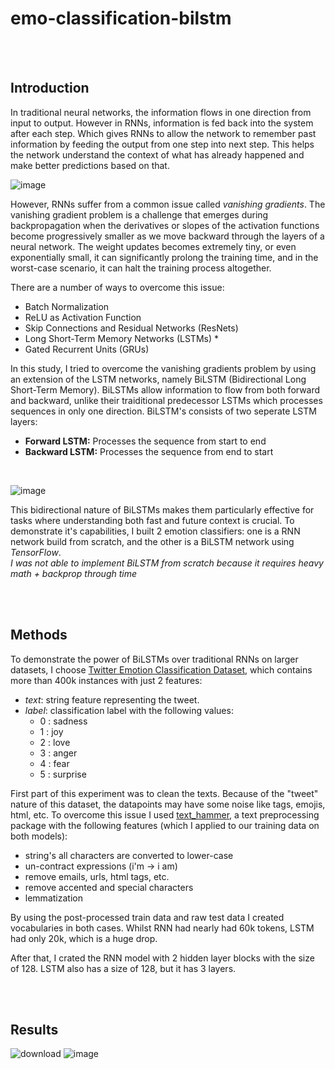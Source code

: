 # emo-classification-bilstm

<br/>
<br/>

## Introduction
In traditional neural networks, the information flows in one direction from input to output. However in RNNs, information is fed back into the system after each step. Which gives RNNs to allow the network to remember past information by feeding the output from one step into next step. This helps the network understand the context of what has already happened and make better predictions based on that. <br/>

![image](https://github.com/user-attachments/assets/573df663-5b47-4b1d-af16-9bddb1f054c0)

However, RNNs suffer from a common issue called _vanishing gradients_. The vanishing gradient problem is a challenge that emerges during backpropagation when the derivatives or slopes of the activation functions become progressively smaller as we move backward through the layers of a neural network. The weight updates becomes extremely tiny, or even exponentially small, it can significantly prolong the training time, and in the worst-case scenario, it can halt the training process altogether. <br/>

There are a number of ways to overcome this issue:
- Batch Normalization
- ReLU as Activation Function
- Skip Connections and Residual Networks (ResNets)
- Long Short-Term Memory Networks (LSTMs) *
- Gated Recurrent Units (GRUs)

In this study, I tried to overcome the vanishing gradients problem by using an extension of the LSTM networks, namely BiLSTM (Bidirectional Long Short-Term Memory). BiLSTMs allow information to flow from both forward and backward, unlike their traiditional predecessor LSTMs which processes sequences in only one direction. BiLSTM's consists of two seperate LSTM layers:
- **Forward LSTM:** Processes the sequence from start to end
- **Backward LSTM:** Processes the sequence from end to start
<br/>

![image](https://github.com/user-attachments/assets/63638495-0d2f-441b-ad37-3b2fe4a25acf)

This bidirectional nature of BiLSTMs makes them particularly effective for tasks where understanding both fast and future context is crucial. To demonstrate it's capabilities, I built 2 emotion classifiers: one is a RNN network build from scratch, and the other is a BiLSTM network using *TensorFlow*. <br/>
*I was not able to implement BiLSTM from scratch because it requires heavy math + backprop through time*

<br/>
<br/>

## Methods
To demonstrate the power of BiLSTMs over traditional RNNs on larger datasets, I choose [Twitter Emotion Classification Dataset](https://www.kaggle.com/datasets/aadyasingh55/twitter-emotion-classification-dataset), which contains more than 400k instances with just 2 features:
- _text_: string feature representing the tweet.
- _label_: classification label with the following values:
  * 0 : sadness
  * 1 : joy
  * 2 : love
  * 3 : anger
  * 4 : fear
  * 5 : surprise

First part of this experiment was to clean the texts. Because of the "tweet" nature of this dataset, the datapoints may have some noise like tags, emojis, html, etc. To overcome this issue I used [text_hammer](https://pypi.org/project/text-hammer/), a text preprocessing package with the following features (which I applied to our training data on both models):
- string's all characters are converted to lower-case
- un-contract expressions (i'm -> i am)
- remove emails, urls, html tags, etc.
- remove accented and special characters
- lemmatization

By using the post-processed train data and raw test data I created vocabularies in both cases. Whilst RNN had nearly had 60k tokens, LSTM had only 20k, which is a huge drop. 

After that, I crated the RNN model with 2 hidden layer blocks with the size of 128. LSTM also has a size of 128, but it has 3 layers.

<br/>
<br/>

## Results
![download](https://github.com/user-attachments/assets/710db508-1f05-4f1c-bb23-d7d3a7552272)
![image](https://github.com/user-attachments/assets/c0899c60-5e6e-4911-b4fd-c3191d3360d4)

